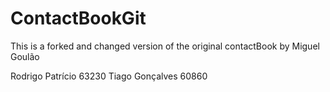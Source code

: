 # ContactBookGit
This is a forked and changed version of the original contactBook by Miguel Goulão

Rodrigo Patrício 63230
Tiago Gonçalves 60860

